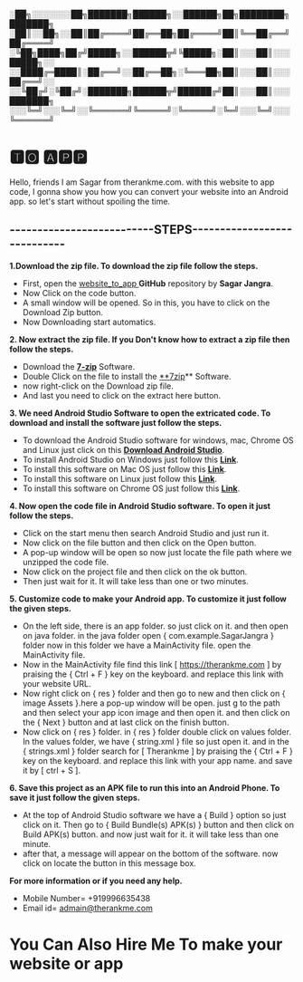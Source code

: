 
░██╗░░░░░░░██╗███████╗██████╗░░██████╗██╗████████╗███████╗
░██║░░██╗░░██║██╔════╝██╔══██╗██╔════╝██║╚══██╔══╝██╔════╝
░╚██╗████╗██╔╝█████╗░░██████╦╝╚█████╗░██║░░░██║░░░█████╗░░
░░████╔═████║░██╔══╝░░██╔══██╗░╚═══██╗██║░░░██║░░░██╔══╝░░
░░╚██╔╝░╚██╔╝░███████╗██████╦╝██████╔╝██║░░░██║░░░███████╗
░░░╚═╝░░░╚═╝░░╚══════╝╚═════╝░╚═════╝░╚═╝░░░╚═╝░░░╚══════╝ 

# **🆃🅾  🅰🅿🅿** 


Hello, friends I am Sagar from therankme.com. with this website to app code, I gonna show you how you can convert your website into an Android app. so let's start without spoiling the time. 
## **--------------------------STEPS----------------------------**
**1.Download the zip file. To download the zip file follow the steps.**

- First, open the [website_to_app ](https://github.com/therankme/website_to_app)**GitHub** repository by **Sagar Jangra**.
- Now Click on the code button.
- A small window will be opened. So in this, you have to click on the Download Zip button.
- Now Downloading start automatics.

**2. Now extract the zip file. If you Don't know how to extract a zip file then follow the steps.**

- Download the [**7-zip**](https://www.7-zip.org/) Software.
- Double Click on the file to install the [**7zip](https://www.7-zip.org/)** Software.
- now right-click on the Download zip file.
- And last you need to click on the extract here button.

**3. We need Android Studio Software to open the extricated code. To download and install the software just follow the steps.**

- To download the Android Studio software for windows, mac, Chrome OS and Linux just click on this [**Download Android Studio**](https://developer.android.com/studio#downloads).
- To install Android Studio on Windows just follow this [**Link**](https://developer.android.com/studio/install#windows).
- To install this software on Mac OS just follow this [**Link**](https://developer.android.com/studio/install#mac).
- To install this software on Linux just follow this [**Link**](https://developer.android.com/studio/install#linux).
- To install this software on Chrome OS just follow this [**Link**](https://developer.android.com/studio/install#chrome-os).

**4. Now open the code file in Android Studio software. To open it just follow the steps.** 

- Click on the start menu then search Android Studio and just run it.
- Now click on the file button and then click on the Open button.
- A pop-up window will be open so now just locate the file path where we unzipped the code file.
- Now click on the project file and then click on the ok button.
- Then just wait for it. It will take less than one or two minutes.

**5. Customize code to make your Android app. To customize it just follow the given steps.**

- On the left side, there is an app folder. so just click on it. and then open on java folder. in the java folder open { com.example.SagarJangra } folder now in this folder we have a MainActivity file. open the MainActivity file.
- Now in the MainActivity file find this link [ https://therankme.com ] by praising the { Ctrl + F } key on the keyboard. and replace this link with your website URL.
- Now right click on { res } folder and then go to new and then click on { image Assets }.here a pop-up window will be open. just g to the path and then select your app icon image and then open it. and then click on the { Next } button and at last click on the finish button.
- Now click on { res } folder. in { res } folder double click on values folder. In the values folder, we have { string.xml } file so just open it. and in the { strings.xml } folder search for [ Therankme ] by praising the { Ctrl + F } key on the keyboard. and replace this link with your app name. and save it by [ ctrl + S ].

**6. Save this project as an APK file to run this into an Android Phone. To save it just follow the given steps.**

- At the top of Android Studio software we have a { Build } option so just click on it. Then go to { Build Bundle(s) APK(s) } button and then click on Build APK(s) button. and now just wait for it. it will take less than one minute.
- after that, a message will appear on the bottom of the software. now click on locate the button in this message box.

**For more information or if you need any help.**
- Mobile Number= +919996635438
- Email id= admain@therankme.com

# **You Can Also Hire Me To make your website or app**
